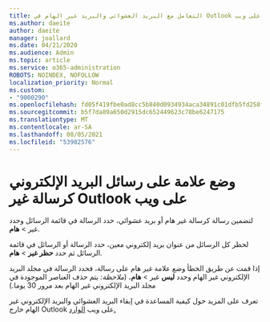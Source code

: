 ```yaml
---
title: التعامل مع البريد العشوائي والبريد غير الهام في Outlook على ويب
ms.author: daeite
author: daeite
manager: joallard
ms.date: 04/21/2020
ms.audience: Admin
ms.topic: article
ms.service: o365-administration
ROBOTS: NOINDEX, NOFOLLOW
localization_priority: Normal
ms.custom:
- "9000290"
ms.openlocfilehash: fd05f419fbe0ad8cc5b840d0934934aca34891c01dfb5fd258f9deba3e63ec0f
ms.sourcegitcommit: b5f7da89a650d2915dc652449623c78be6247175
ms.translationtype: MT
ms.contentlocale: ar-SA
ms.lasthandoff: 08/05/2021
ms.locfileid: "53982576"
---
```

# <a name="mark-email-messages-as-junk-in-outlook-on-the-web"></a>وضع علامة على رسائل البريد الإلكتروني كرسالة غير Outlook على ويب

لتضمين رسالة كرسالة غير هام أو بريد عشوائي، حدد الرسالة في قائمة الرسائل وحدد غير  >  **هام**.

لحظر كل الرسائل من عنوان بريد إلكتروني معين، حدد الرسالة أو الرسائل في قائمة الرسائل ثم حدد **حظر غير**  >  **هام**.

إذا قمت عن طريق الخطأ وضع علامة غير هام على رسالة، فحدد الرسالة في مجلد البريد الإلكتروني غير الهام وحدد **ليس** غير  >  **هام.** (*ملاحظة:* يتم حذف العناصر الموجودة في مجلد البريد الإلكتروني غير الهام بعد مرور 30 يوما.)

تعرف على المزيد حول كيفية المساعدة في إبقاء البريد العشوائي والبريد الإلكتروني غير الهام خارج Outlook على ويب [الوارد.](https://support.office.com/article/db786e79-54e2-40cc-904f-d89d57b7f41d)